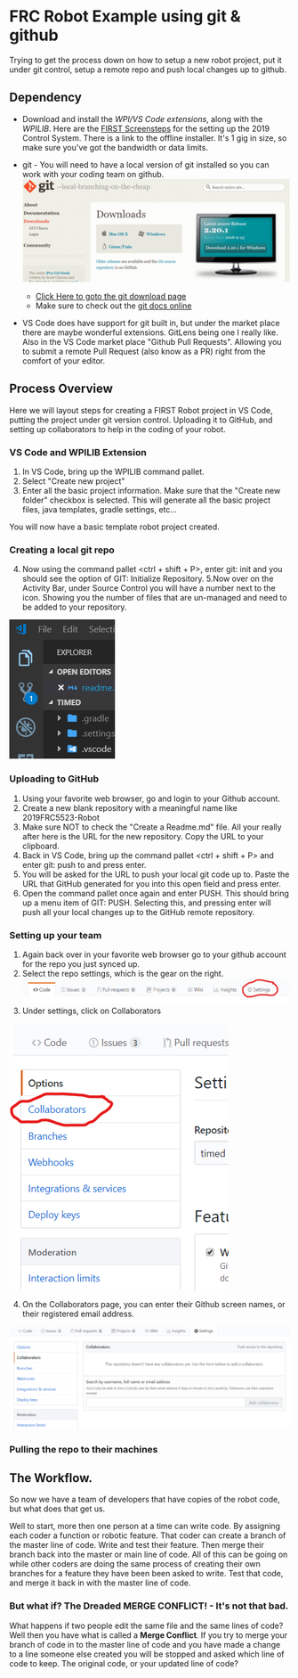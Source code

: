 # FRC Robot Example using git & github

Trying to get the process down on how to setup a new robot project, put it under git control, setup a remote repo and push local changes up to github.

## Dependency 
* Download and install the *WPI/VS Code extensions*, along with the *WPILIB*. Here are the [FIRST Screensteps](http://wpilib.screenstepslive.com/s/currentCS/m/getting_started) for the setting up the 2019 Control System. There is a link to the offline installer. It's 1 gig in size, so make sure you've got the bandwidth or data limits. 

* git - You will need to have a local version of git installed so you can work with your coding team on github.
![gitdownloadpage](/images/gitdownloadpage.png)
    * [Click Here to goto the git download page](https://git-scm.com/downloads)
    * Make sure to check out the [git docs online](https://git-scm.com/docs)

* VS Code does have support for git built in, but under the market place there are maybe wonderful extensions. GitLens being one I really like. Also in the VS Code market place "Github Pull Requests".  Allowing you to submit a remote Pull Request (also know as a PR) right from the comfort of your editor.

## Process Overview
Here we will layout steps for creating a FIRST Robot project in VS Code, putting the project under git version control. Uploading it to GitHub, and setting up collaborators to help in the coding of your robot.

### VS Code and WPILIB Extension

1. In VS Code, bring up the WPILIB command pallet. 
2. Select "Create new project"
3. Enter all the basic project information. Make sure that the "Create new folder" checkbox is selected.  This will generate all the basic project files, java templates, gradle settings, etc...

You will now have a basic template robot project created.

### Creating a local git repo
4. Now using the command pallet <ctrl + shift + P>, enter git: init and you should see the option of GIT: Initialize Repository.
5.Now over on the Activity Bar, under Source Control you will have a number next to the icon.  Showing you the number of files that are un-managed and need to be added to your repository. 

![Source Control](/images/sci.png)

### Uploading to GitHub
1. Using your favorite web browser, go and login to your Github account.
2. Create a new blank repository with a meaningful name like 2019FRC5523-Robot
3. Make sure NOT to check the "Create a Readme.md" file.  All your really after here is the URL for the new repository.  Copy the URL to your clipboard.
4. Back in VS Code, bring up the command pallet <ctrl + shift + P> and enter git: push to and press enter.  
5. You will be asked for the URL to push your local git code up to.  Paste the URL that GitHub generated for you into this open field and press enter.
6. Open the command pallet once again and enter PUSH.  This should bring up a menu item of GIT: PUSH.  Selecting this, and pressing enter will push all your local changes up to the GitHub remote repository.

### Setting up your team
1. Again back over in your favorite web browser go to your github account for the repo you just synced up.  
2. Select the repo settings, which is the gear on the right.
![Github Settings](/images/githubsettings.png)
3. Under settings, click on Collaborators

![Github Collab](/images/SettingsCollaborators.png)

4. On the Collaborators page, you can enter their Github screen names, or their registered email address.

![Collaborators](/images/ghcollabpage.png)


### Pulling the repo to their machines

## The Workflow.
So now we have a team of developers that have copies of the robot code, but what does that get us.  

Well to start, more then one person at a time can write code.  By assigning each coder a function or robotic feature. That coder can create a branch of the master line of code.  Write and test their feature. Then merge their branch back into the master or main line of code.  All of this can be going on while other coders are doing the same process of creating their own branches for a feature they have been been asked to write.  Test that code, and merge it back in with the master line of code.

### But what if? The Dreaded MERGE CONFLICT! - It's not that bad.

What happens if two people edit the same file and the same lines of code?  Well then you have what is called a **Merge Conflict**.  If you try to merge your branch of code in to the master line of code and you have made a change to a line someone else created you will be stopped and asked which line of code to keep.  The original code, or your updated line of code?  

